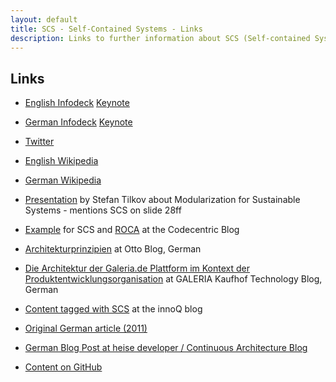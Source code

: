 ```yaml
---
layout: default
title: SCS - Self-Contained Systems - Links
description: Links to further information about SCS (Self-contained Systems)
---
```


Links
---

*
  [English Infodeck](https://speakerdeck.com/rstrangh/self-contained-systems-1)  [Keynote](slidedeck/en/scs-infodeck-english.key)

* [German Infodeck](https://speakerdeck.com/rstrangh/self-contained-systems-german)  [Keynote](slidedeck/de/scs-infodeck-deutsch.key)

* [Twitter](https://twitter.com/scsarchitecture)

* [English Wikipedia](https://en.wikipedia.org/wiki/Self-contained_Systems)

* [German Wikipedia](https://de.wikipedia.org/wiki/Self-contained_Systems)

* [Presentation](https://www.innoq.com/en/talks/2014/12/talk-microservices-modularization-softwarearchitecture-berlin/)
 by Stefan Tilkov about Modularization for Sustainable Systems -
 mentions SCS on slide 28ff

* [Example](https://blog.codecentric.de/en/2015/01/self-contained-systems-roca-complete-example-using-spring-boot-thymeleaf-bootstrap/)
  for SCS and [ROCA](http://roca-style.org) at the Codecentric Blog

* [Architekturprinzipien](http://dev.otto.de/2013/04/14/architekturprinzipien-2/)
  at Otto Blog, German

* [Die Architektur der Galeria.de Plattform im Kontext der Produktentwicklungsorganisation](http://galeria-kaufhof.github.io/general/2015/12/15/architektur-und-organisation-im-galeria-de-produktmanagement)
  at GALERIA Kaufhof Technology Blog, German

* [Content tagged with SCS](https://www.innoq.com/en/timeline/?tag=scs) at the innoQ blog

* [Original German article (2011)](https://www.innoq.com/de/links/softwarearchitektur-im-grossen/)

* [German Blog Post at heise developer / Continuous Architecture Blog](http://www.heise.de/developer/artikel/Self-contained-Systems-ein-Architekturstil-stellt-sich-vor-3038718.html)

* [Content on GitHub](https://github.com/innoq/SCS)
